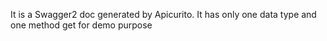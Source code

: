 It is a Swagger2 doc generated by Apicurito. It has only one data type and one method get for demo purpose
